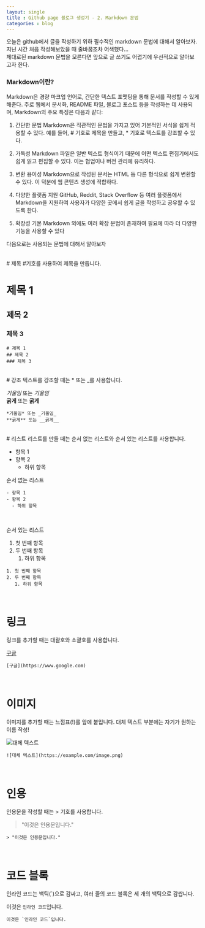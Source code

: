 ```yaml
---
layout: single
title : Github page 블로그 생성기 - 2. Markdown 문법
categories : blog
---
```

   
오늘은 github에서 글을 작성하기 위하 필수적인 markdown 문법에 대해서 알아보자.   
지닌 시간 처음 작성해보았을 때 줄바꿈조차 어색했다...    
제대로된 markdown 문법을 모른다면 앞으로 글 쓰기도 어렵기에 우선적으로 알아보고자 한다.   


### Markdown이란?
Markdown은 경량 마크업 언어로, 간단한 텍스트 포맷팅을 통해 문서를 작성할 수 있게 해준다. 주로 웹에서 문서화, README 파일, 블로그 포스트 등을 작성하는 데 사용되며, Markdown의 주요 특징은 다음과 같다:

1. 간단한 문법
Markdown은 직관적인 문법을 가지고 있어 기본적인 서식을 쉽게 적용할 수 있다. 예를 들어, # 기호로 제목을 만들고, * 기호로 텍스트를 강조할 수 있다.

2. 가독성
Markdown 파일은 일반 텍스트 형식이기 때문에 어떤 텍스트 편집기에서도 쉽게 읽고 편집할 수 있다. 이는 협업이나 버전 관리에 유리하다.

3. 변환 용이성
Markdown으로 작성된 문서는 HTML 등 다른 형식으로 쉽게 변환할 수 있다. 이 덕분에 웹 콘텐츠 생성에 적합하다.

4. 다양한 플랫폼 지원
GitHub, Reddit, Stack Overflow 등 여러 플랫폼에서 Markdown을 지원하여 사용자가 다양한 곳에서 쉽게 글을 작성하고 공유할 수 있도록 한다.

5. 확장성
기본 Markdown 외에도 여러 확장 문법이 존재하여 필요에 따라 더 다양한 기능을 사용할 수 있다   
   
다음으로는 사용되는 문법에 대해서 알아보자 

<br/>
# 제목
#기호를 사용하여 제목을 만듭니다.   

# 제목 1
## 제목 2
### 제목 3
```
# 제목 1   
## 제목 2   
### 제목 3   
```
<br/>
# 강조
텍스트를 강조할 때는 * 또는 _를 사용합니다.   

*기울임* 또는 _기울임_   
**굵게** 또는 __굵게__   
```
*기울임* 또는 _기울임_
**굵게** 또는 __굵게__
```
<br/>
# 리스트
리스트를 만들 때는 순서 없는 리스트와 순서 있는 리스트를 사용합니다.   

- 항목 1
- 항목 2
  - 하위 항목
   
순서 없는 리스트
```
- 항목 1
- 항목 2
  - 하위 항목
```
<br/>

순서 있는 리스트
1. 첫 번째 항목
2. 두 번째 항목
   1. 하위 항목
   
```
1. 첫 번째 항목
2. 두 번째 항목
   1. 하위 항목
```   
<br/>

# 링크
링크를 추가할 때는 대괄호와 소괄호를 사용합니다.

[구글](https://www.google.com)
```
[구글](https://www.google.com)
```
<br/>

# 이미지
이미지를 추가할 때는 느낌표(!)를 앞에 붙입니다.
대체 텍스트 부분에는 자기가 원하는 이름 작성!
   
![대체 텍스트](https://example.com/image.png)
```
![대체 텍스트](https://example.com/image.png)
```
<br/>

# 인용
인용문을 작성할 때는 > 기호를 사용합니다.
> "이것은 인용문입니다."
```
> "이것은 인용문입니다."
```
<br/>
   
# 코드 블록
인라인 코드는 백틱(`)으로 감싸고, 여러 줄의 코드 블록은 세 개의 백틱으로 감쌉니다.

이것은 `인라인 코드`입니다.
```
이것은 `인라인 코드`입니다.
```

